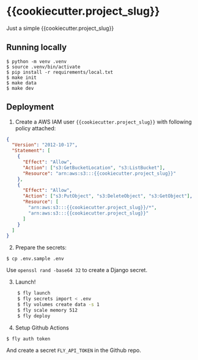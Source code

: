 # {{cookiecutter.project_slug}}

Just a simple {{cookiecutter.project_slug}}

## Running locally

    $ python -m venv .venv
    $ source .venv/bin/activate
    $ pip install -r requirements/local.txt
    $ make init
    $ make data
    $ make dev

## Deployment

1. Create a AWS IAM user `{{cookiecutter.project_slug}}` with following policy attached:

```json
{
  "Version": "2012-10-17",
  "Statement": [
    {
      "Effect": "Allow",
      "Action": ["s3:GetBucketLocation", "s3:ListBucket"],
      "Resource": "arn:aws:s3:::{{cookiecutter.project_slug}}"
    },
    {
      "Effect": "Allow",
      "Action": ["s3:PutObject", "s3:DeleteObject", "s3:GetObject"],
      "Resource": [
        "arn:aws:s3:::{{cookiecutter.project_slug}}/*",
        "arn:aws:s3:::{{cookiecutter.project_slug}}"
      ]
    }
  ]
}
```

2. Prepare the secrets:

`$ cp .env.sample .env`

Use `openssl rand -base64 32` to create a Django secret.

3. Launch!

```sh
    $ fly launch
    $ fly secrets import < .env
    $ fly volumes create data -s 1
    $ fly scale memory 512
    $ fly deploy
```

4. Setup Github Actions

`$ fly auth token`

And create a secret `FLY_API_TOKEN` in the Github repo.

